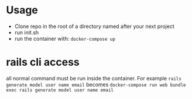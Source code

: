 # Usage

- Clone repo in the root of a directory named after your next project
- run init.sh
- run the container with: ```docker-compose up```

# rails cli access
all normal command must be run inside the container. For example ```rails generate model user name email``` becomes ```docker-compose run web bundle exec rails generate model user name email```

